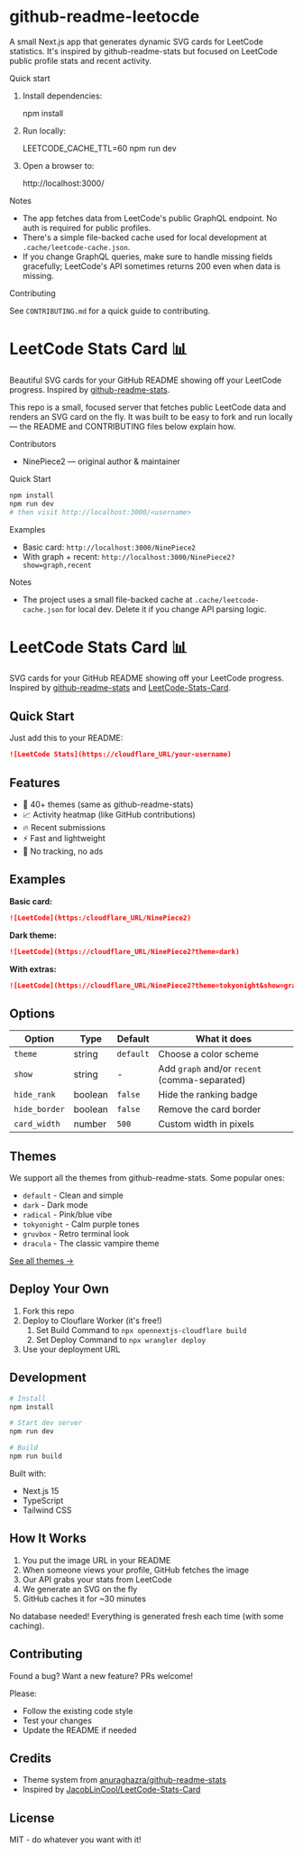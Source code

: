 # github-readme-leetocde

A small Next.js app that generates dynamic SVG cards for LeetCode statistics. It's inspired by
github-readme-stats but focused on LeetCode public profile stats and recent activity.

Quick start

1. Install dependencies:

   npm install

2. Run locally:

   LEETCODE_CACHE_TTL=60 npm run dev

3. Open a browser to:

   http://localhost:3000/<username>

Notes

- The app fetches data from LeetCode's public GraphQL endpoint. No auth is required for public
  profiles.
- There's a simple file-backed cache used for local development at `.cache/leetcode-cache.json`.
- If you change GraphQL queries, make sure to handle missing fields gracefully; LeetCode's API
  sometimes returns 200 even when data is missing.

Contributing

See `CONTRIBUTING.md` for a quick guide to contributing.
# LeetCode Stats Card 📊

Beautiful SVG cards for your GitHub README showing off your LeetCode progress. Inspired by [github-readme-stats](https://github.com/anuraghazra/github-readme-stats).

This repo is a small, focused server that fetches public LeetCode data and renders an SVG card on the fly. It was built to be easy to fork and run locally — the README and CONTRIBUTING files below explain how.

Contributors
- NinePiece2 — original author & maintainer

Quick Start
```bash
npm install
npm run dev
# then visit http://localhost:3000/<username>
```

Examples
- Basic card: `http://localhost:3000/NinePiece2`
- With graph + recent: `http://localhost:3000/NinePiece2?show=graph,recent`

Notes
- The project uses a small file-backed cache at `.cache/leetcode-cache.json` for local dev. Delete it if you change API parsing logic.
# LeetCode Stats Card 📊

SVG cards for your GitHub README showing off your LeetCode progress. Inspired by [github-readme-stats](https://github.com/anuraghazra/github-readme-stats) and [LeetCode-Stats-Card](https://github.com/JacobLinCool/LeetCode-Stats-Card).

## Quick Start

Just add this to your README:

```markdown
![LeetCode Stats](https://cloudflare_URL/your-username)
```

## Features

- 🎨 40+ themes (same as github-readme-stats)
- 📈 Activity heatmap (like GitHub contributions)
- 🔥 Recent submissions
- ⚡ Fast and lightweight
- 🎯 No tracking, no ads

## Examples

**Basic card:**
```markdown
![LeetCode](https:/cloudflare_URL/NinePiece2)
```

**Dark theme:**
```markdown
![LeetCode](https://cloudflare_URL/NinePiece2?theme=dark)
```

**With extras:**
```markdown
![LeetCode](https://cloudflare_URL/NinePiece2?theme=tokyonight&show=graph,recent)
```

## Options

| Option | Type | Default | What it does |
|--------|------|---------|--------------|
| `theme` | string | `default` | Choose a color scheme |
| `show` | string | - | Add `graph` and/or `recent` (comma-separated) |
| `hide_rank` | boolean | `false` | Hide the ranking badge |
| `hide_border` | boolean | `false` | Remove the card border |
| `card_width` | number | `500` | Custom width in pixels |

## Themes

We support all the themes from github-readme-stats. Some popular ones:

- `default` - Clean and simple
- `dark` - Dark mode
- `radical` - Pink/blue vibe
- `tokyonight` - Calm purple tones
- `gruvbox` - Retro terminal look
- `dracula` - The classic vampire theme

[See all themes →](/src/config/themes.ts)

## Deploy Your Own

1. Fork this repo
2. Deploy to Clouflare Worker (it's free!)
   1. Set Build Command to `npx opennextjs-cloudflare build`
   2. Set Deploy Command to `npx wrangler deploy`
3. Use your deployment URL

## Development

```bash
# Install
npm install

# Start dev server
npm run dev

# Build
npm run build
```

Built with:
- Next.js 15
- TypeScript
- Tailwind CSS

## How It Works

1. You put the image URL in your README
2. When someone views your profile, GitHub fetches the image
3. Our API grabs your stats from LeetCode
4. We generate an SVG on the fly
5. GitHub caches it for ~30 minutes

No database needed! Everything is generated fresh each time (with some caching).

## Contributing

Found a bug? Want a new feature? PRs welcome!

Please:
- Follow the existing code style
- Test your changes
- Update the README if needed

## Credits

- Theme system from [anuraghazra/github-readme-stats](https://github.com/anuraghazra/github-readme-stats)
- Inspired by [JacobLinCool/LeetCode-Stats-Card](https://github.com/JacobLinCool/LeetCode-Stats-Card)

## License

MIT - do whatever you want with it!

